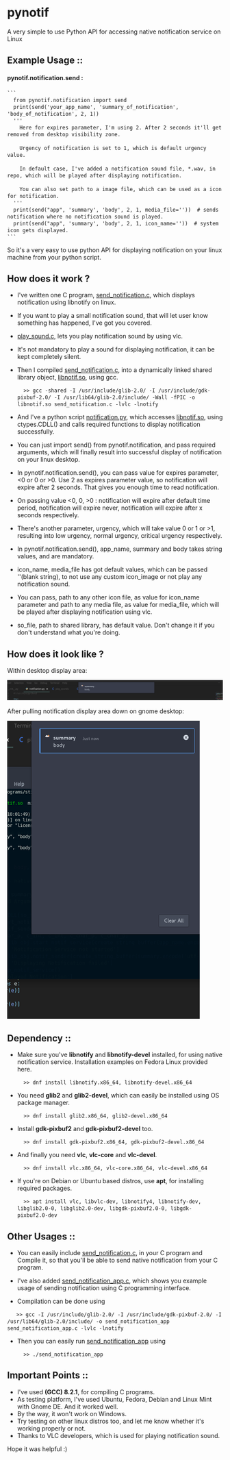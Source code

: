 # pynotif
A very simple to use Python API for accessing native notification service on Linux

## Example Usage ::

  #### pynotif.notification.send :
    ```
      from pynotif.notification import send
      print(send('your_app_name', 'summary_of_notification', 'body_of_notification', 2, 1)) 
      '''
        Here for expires parameter, I'm using 2. After 2 seconds it'll get removed from desktop visibility zone.
        
        Urgency of notification is set to 1, which is default urgency value.
        
        In default case, I've added a notification sound file, *.wav, in repo, which will be played after displaying notification.
        
        You can also set path to a image file, which can be used as a icon for notification.
      '''
      print(send("app", 'summary', 'body', 2, 1, media_file=''))  # sends notification where no notification sound is played.
      print(send("app", 'summary', 'body', 2, 1, icon_name=''))  # system icon gets displayed.
    ```
    
   So it's a very easy to use python API for displaying notification on your linux machine from your python script.
 
 ## How does it work ?
  
  - I've written one C program, [send_notification.c](https://github.com/itzmeanjan/pynotif/blob/master/send_notification.c), 
  which displays notification using libnotify on linux.
  
  - If you want to play a small notification sound, that will let user know something has happened, I've got you covered.
  
  - [play_sound.c](https://github.com/itzmeanjan/pynotif/blob/master/play_sound.c), lets you play notification sound by using vlc.
  
  - It's not mandatory to play a sound for displaying notification, it can be kept completely silent.
  
  - Then I compiled [send_notification.c](https://github.com/itzmeanjan/pynotif/blob/master/send_notification.c), into a dynamically linked shared library object, [libnotif.so](https://github.com/itzmeanjan/pynotif/blob/master/libnotif.so), using gcc.
    
    ```
      >> gcc -shared -I /usr/include/glib-2.0/ -I /usr/include/gdk-pixbuf-2.0/ -I /usr/lib64/glib-2.0/include/ -Wall -fPIC -o libnotif.so send_notification.c -lvlc -lnotify
    ```
   
   - And I've a python script [notification.py](https://github.com/itzmeanjan/pynotif/blob/master/notification.py), which accesses [libnotif.so](https://github.com/itzmeanjan/pynotif/blob/master/libnotif.so), using ctypes.CDLL() and calls required functions to display notification successfully.
   
   - You can just import send() from pynotif.notification, and pass required arguments, which will finally result into successful display of notification on your linux desktop.
   
   - In pynotif.notification.send(), you can pass value for expires parameter, <0 or 0 or >0. Use 2 as expires parameter value, so notification will expire after 2 seconds. That gives you enough time to read notification.
   
   - On passing value <0, 0, >0 : notification will expire after default time period, notification will expire never, notification will expire after x seconds respectively.
   
   - There's another parameter, urgency, which will take value 0 or 1 or >1, resulting into low urgency, normal urgency, critical urgency respectively.
   
   - In pynotif.notification.send(), app_name, summary and body takes string values, and are mandatory.
   
   - icon_name, media_file has got default values, which can be passed ''(blank string), to not use any custom icon_image or not play any notification sound.
   
   - You can pass, path to any other icon file, as value for icon_name parameter and path to any media file, as value for media_file, which will be played after displaying notification using vlc.
   
   - so_file, path to shared library, has default value. Don't change it if you don't understand what you're doing.
   
   
 ## How does it look like ?
  
  Within desktop display area:
 
   ![notification screenshot on fedora linux gnome desktop, view 1](https://github.com/itzmeanjan/pynotif/blob/master/notification_screenshot_on_fedora_gnome_1.png)
  
  
  After pulling notification display area down on gnome desktop:
  
   ![notification screenshot on fedora linux gnome desktop, view 2](https://github.com/itzmeanjan/pynotif/blob/master/notification_screenshot_on_fedora_gnome_2.png)
   
 
## Dependency ::

  - Make sure you've **libnotify** and **libnotify-devel** installed, for using native notification service. Installation examples on Fedora Linux provided here.
    ```
      >> dnf install libnotify.x86_64, libnotify-devel.x86_64
    ```
  
  - You need **glib2** and **glib2-devel**, which can easily be installed using OS package manager.
    ```
      >> dnf install glib2.x86_64, glib2-devel.x86_64
    ```
  - Install **gdk-pixbuf2** and **gdk-pixbuf2-devel** too.
    ```
      >> dnf install gdk-pixbuf2.x86_64, gdk-pixbuf2-devel.x86_64
    ```
  
  - And finally you need **vlc**, **vlc-core** and **vlc-devel**.
    ```
      >> dnf install vlc.x86_64, vlc-core.x86_64, vlc-devel.x86_64
    ```
  
  - If you're on Debian or Ubuntu based distros, use **apt**, for installing required packages.
  
    ```
      >> apt install vlc, libvlc-dev, libnotify4, libnotify-dev, libglib2.0-0, libglib2.0-dev, libgdk-pixbuf2.0-0, libgdk-  pixbuf2.0-dev
    ```
  
  ## Other Usages ::
    
   - You can easily include [send_notification.c](https://github.com/itzmeanjan/pynotif/blob/master/send_notification.c), in your C program and Compile it, so that you'll be able to send native notification from your C program.
   
   - I've also added [send_notification_app.c](https://github.com/itzmeanjan/pynotif/blob/master/send_notification_app.c), which shows you example usage of sending notification using C programming interface.
   
   - Compilation can be done using 
   ```
      >> gcc -I /usr/include/glib-2.0/ -I /usr/include/gdk-pixbuf-2.0/ -I /usr/lib64/glib-2.0/include/ -o send_notification_app send_notification_app.c -lvlc -lnotify
   ```
   
  - Then you can easily run [send_notification_app](https://github.com/itzmeanjan/pynotif/blob/master/send_notification_app) using
    ```
      >> ./send_notification_app
    ```
    
 ## Important Points ::
 
  - I've used **(GCC) 8.2.1**, for compiling C programs.
  - As testing platform, I've used Ubuntu, Fedora, Debian and Linux Mint with Gnome DE. And it worked well.
  - By the way, it won't work on Windows.
  - Try testing on other linux distros too, and let me know whether it's working properly or not.
  - Thanks to VLC developers, which is used for playing notification sound.
  
  
Hope it was helpful :)
